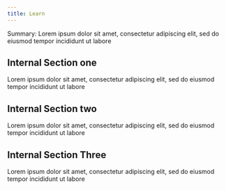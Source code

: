 ```yaml
---
title: Learn
---
```


Summary: Lorem ipsum dolor sit amet, consectetur adipiscing elit, sed do eiusmod tempor incididunt ut labore 

## Internal Section one

Lorem ipsum dolor sit amet, consectetur adipiscing elit, sed do eiusmod tempor incididunt ut labore 

## Internal Section two

Lorem ipsum dolor sit amet, consectetur adipiscing elit, sed do eiusmod tempor incididunt ut labore 

## Internal Section Three

Lorem ipsum dolor sit amet, consectetur adipiscing elit, sed do eiusmod tempor incididunt ut labore 